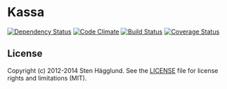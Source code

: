 # Kassa
[![Dependency Status](https://gemnasium.com/flipflops/kassa.svg)](https://gemnasium.com/flipflops/kassa)
[![Code Climate](https://codeclimate.com/github/flipflops/kassa.png)](https://codeclimate.com/github/flipflops/kassa)
[![Build Status](https://travis-ci.org/flipflops/kassa.svg)](https://travis-ci.org/flipflops/kassa)
[![Coverage Status](https://coveralls.io/repos/flipflops/kassa/badge.png)](https://coveralls.io/r/flipflops/kassa)

## License

Copyright (c) 2012-2014 Sten Hägglund. See the [LICENSE](https://github.com/flipflops/kassa/blob/master/LICENSE) file for license rights and
limitations (MIT).
